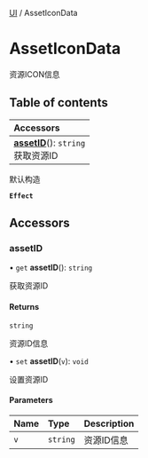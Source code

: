 [UI](../modules/UI.UI.md) / AssetIconData

# AssetIconData <Badge type="tip" text="Class" /> <Score text="AssetIconData" />

资源ICON信息

## Table of contents

| Accessors |
| :-----|
| **[assetID](UI.AssetIconData.md#assetid)**(): `string` <br> 获取资源ID|

默认构造

**`Effect`**


## Accessors

### assetID <Score text="assetID" /> 

• `get` **assetID**(): `string` <Badge type="tip" text="other" />

获取资源ID


#### Returns

`string`

资源ID信息

• `set` **assetID**(`v`): `void` <Badge type="tip" text="other" />

设置资源ID


#### Parameters

| Name | Type | Description |
| :------ | :------ | :------ |
| `v` | `string` | 资源ID信息 |

